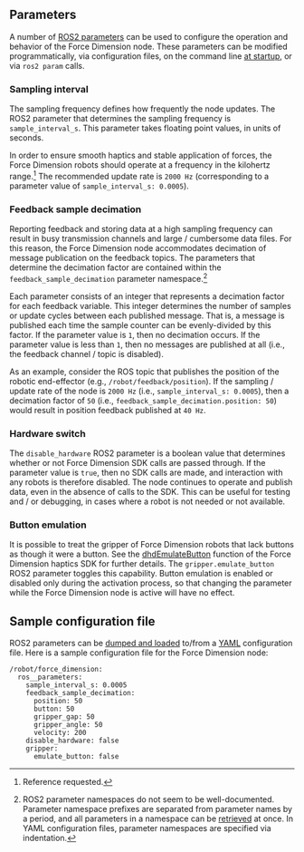 <!-- License

Copyright 2022-2023 Neuromechatronics Lab, Carnegie Mellon University (a.whit)

Created by: a. whit. (nml@whit.contact)

This Source Code Form is subject to the terms of the Mozilla Public
License, v. 2.0. If a copy of the MPL was not distributed with this
file, You can obtain one at https://mozilla.org/MPL/2.0/.
-->

## Parameters

A number of [ROS2 parameters][ros2_parameters] can be used to configure the 
operation and behavior of the Force Dimension node. These parameters can be 
modified programmatically, via configuration files, on the command line 
[at startup][command_line_parameters], or via ``ros2 param`` calls.

### Sampling interval

The sampling frequency defines how frequently the node updates. The 
ROS2 parameter that determines the sampling frequency is ``sample_interval_s``. 
This parameter takes floating point values, in units of seconds.

In order to ensure smooth haptics and stable application of forces, 
the Force Dimension robots should operate at a frequency in the kilohertz 
range.[^1] The recommended update rate is `2000 Hz` (corresponding to a 
parameter value of ``sample_interval_s: 0.0005``).

[^1]: Reference requested.

### Feedback sample decimation

Reporting feedback and storing data at a high sampling frequency can result 
in busy transmission channels and large / cumbersome data files. For this 
reason, the Force Dimension node accommodates decimation of message publication 
on the feedback topics. The parameters that determine the decimation factor are contained within the ``feedback_sample_decimation`` parameter 
namespace.[^parameter_namespace]

Each parameter consists of an integer that represents a decimation factor 
for each feedback variable. This integer determines the number of samples or 
update cycles between each published message. That is, a message is published 
each time the sample counter can be evenly-divided by this factor. If the 
parameter value is ``1``, then no decimation occurs. If the parameter value is 
less than ``1``, then no messages are published at all (i.e., the feedback 
channel / topic is disabled).

As an example, consider the ROS topic that publishes the position of the 
robotic end-effector (e.g., ``/robot/feedback/position``). If the sampling 
/ update rate of the node is ``2000 Hz`` (i.e., ``sample_interval_s: 0.0005``), 
then a decimation factor of ``50`` (i.e., 
``feedback_sample_decimation.position: 50``) would result in position 
feedback published at ``40 Hz``.

[^parameter_namespace]: ROS2 parameter namespaces do not seem to be 
                        well-documented. Parameter namespace prefixes are 
                        separated from parameter names by a period, and all 
                        parameters in a namespace can be 
                        [retrieved][get_parameters_by_prefix] at once. In 
                        YAML configuration files, parameter namespaces are 
                        specified via indentation.

[get_parameters_by_prefix]: https://docs.ros2.org/latest/api/rclpy/api/node.html#rclpy.node.Node.get_parameters_by_prefix

### Hardware switch

The ``disable_hardware`` ROS2 parameter is a boolean value that determines 
whether or not Force Dimension SDK calls are passed through. If the parameter 
value is ``true``, then no SDK calls are made, and interaction with any robots 
is therefore disabled. The node continues to operate and publish data, even in 
the absence of calls to the SDK. This can be useful for testing and / or 
debugging, in cases where a robot is not needed or not available.

### Button emulation

It is possible to treat the gripper of Force Dimension robots that lack buttons 
as though it were a button. See the [dhdEmulateButton] function of the Force 
Dimension haptics SDK for further details. The ``gripper.emulate_button`` ROS2 
parameter toggles this capability. Button emulation is enabled or disabled 
only during the activation process, so that changing the parameter while the 
Force Dimension node is active will have no effect.

## Sample configuration file

ROS2 parameters can be [dumped and loaded][ros2_yaml_parameters] to/from a 
[YAML] configuration file. Here is a sample configuration file for the 
Force Dimension node:

```
/robot/force_dimension:
  ros__parameters:
    sample_interval_s: 0.0005
    feedback_sample_decimation:
      position: 50
      button: 50
      gripper_gap: 50
      gripper_angle: 50
      velocity: 200
    disable_hardware: false
    gripper:
      emulate_button: false
```


[YAML]: https://en.wikipedia.org/wiki/YAML

[ros2_yaml_parameters]: https://docs.ros.org/en/humble/Tutorials/Parameters/Understanding-ROS2-Parameters.html#ros2-param-dump

[ros2_parameters]: https://docs.ros.org/en/humble/Tutorials/Parameters/Understanding-ROS2-Parameters.html
 
[command_line_parameters]: https://docs.ros.org/en/humble/How-To-Guides/Node-arguments.html#parameters

[dhdEmulateButton]: https://downloads.forcedimension.com/sdk/doc/fdsdk-3.14.0/dhd/dhdc_8h.html#aa23bc77b009e020c05ef725eb533b60c



